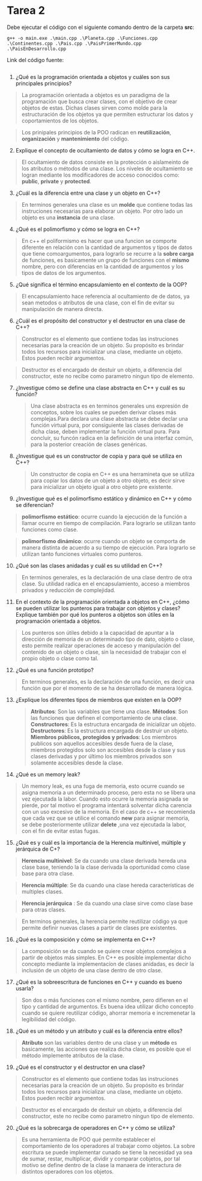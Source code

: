 # Tarea 2


Debe ejecutar el código con el siguiente comando dentro de la carpeta **src**:
```
g++ -o main.exe .\main.cpp .\Planeta.cpp .\Funciones.cpp .\Continentes.cpp .\Pais.cpp .\PaisPrimerMundo.cpp .\PaisEnDesarrollo.cpp
```

Link del código fuente:
```
```
1. ¿Qué es la programación orientada a objetos y cuáles son sus principales principios?
>La programación orientada a objetos es un paradigma de la programación que busca crear clases, con el objetivo de crear objetos de estas. Dichas clases sirven como molde para la estructuración de los objetos ya que permiten estructurar los datos y coportamientos de los objetos.

>Los prinipales principios de la POO radican en **reutilización**, **organización** y **mantenimiento** del código.

2. Explique el concepto de ocultamiento de datos y cómo se logra en C++.

>El ocultamiento de datos consiste en la protección o aislameinto de los atributos o métodos de una clase.
>Los niveles de ocultamiento se logran mediante los modificadores de acceso conocidos como: **public**, **private** y **protected**.

3. ¿Cuál es la diferencia entre una clase y un objeto en C++?
>En terminos generales una clase es un **molde** que contiene todas las instruciones necesarias para elaborar un objeto. Por otro lado un objeto es una **instancia** de una clase.

4. ¿Qué es el polimorfismo y cómo se logra en C++?

>En c++ el poliformismo es hacer que una funcion se comporte diferente en relación con la cantidad de argumentos y tipos de datos que tiene comoargumentos, para lograrlo se recurre a la **sobre carga** de funciones, es basicamente un grupo de funciones con el **mismo** nombre, pero con diferencias en la cantidad de argumentos y los tipos de datos de los argumentos.

5. ¿Qué significa el término encapsulamiento en el contexto de la OOP?

>El encapsulamiento hace referencia al ocultamiento de de datos, ya sean metodos o atributos de una clase, con el fin de evitar su manipulación de manera directa.

6. ¿Cuál es el propósito del constructor y el destructor en una clase de C++?

>Constructor es el elemento que contiene todas las instruciones necesarias para la creación de un objeto. Su propósito es brindar todos los recursos para inicializar una clase, mediante un objeto. Estos pueden recibir argumentos.

>Destructor es el encargado de destuir un objeto, a diferencia del constructor, este no recibe como parametro ningun tipo de elemento.

7. ¿Investigue cómo se define una clase abstracta en C++ y cuál es su función?

    >Una clase abstracta es en terminos generales uns expresión de conceptos, sobre los cuales se pueden derivar clases más complejas.Para declara una clase abstracta se debe declar una función virtual pura, por consiguiente las clases derivadas de dicha clase, deben implementar la función virtual pura. Para concluir, su funcón radica en la definición de una interfaz común, para la posterior creación de clases genéricas.

8. ¿Investigue qué es un constructor de copia y para qué se utiliza en C++?

    >Un constructor de copia en C++ es una herramineta que se utiliza para copiar los datos de un objeto a otro objeto, es decir sirve para inicializar un objeto igual a otro objeto pre existente.

9. ¿Investigue qué es el polimorfismo estático y dinámico en C++ y cómo se diferencian?

>**polimorfismo estático**: ocurre cuando la ejecución de la función a llamar ocurre en tiempo de compilación. Para lograrlo se utilizan tanto funciones como clase.

>**polimorfismo dinámico**: ocurre cuando un objeto se comporta de manera distinta de acuerdo a su tiempo de ejecución. Para lograrlo se utilizan tanto funciones virtuales como punteros.

10. ¿Qué son las clases anidadas y cuál es su utilidad en C++?

>En terminos generales, es la declaración de una clase dentro de otra clase. Su utilidad radica en el encapsulamiento, acceso a miembros privados y reducción de complejidad.

11. En el contexto de la programación orientada a objetos en C++, ¿cómo se pueden
utilizar los punteros para trabajar con objetos y clases? Explique también por qué los
punteros a objetos son útiles en la programación orientada a objetos.

>Los punteros son útiles debido a la capacidad de apuntar a la dirección de memoria de un determinado tipo de dato, objeto o clase, esto permite realizar operaciones de acceso y manipulación del contenido de un objeto o clase, sin la necesidad de trabajar con el propio objeto o clase como tal.


12. ¿Qué es una función prototipo?

>En terminos generales, es la declaración de una función, es decir una función que por el momento de se ha desarrollado de manera lógica.

13. ¿Explique los diferentes tipos de miembros que existen en la OOP?

    >**Atributos**: Son las variables que tiene una clase.
    >**Métodos**: Son las funciones que definen el comportamiento de una clase.
    >**Constructores**: Es la estructura encargada de inicializar un objeto.
    >**Destructores**: Es la estructura encargada de destruir un objeto.
    >**Miembros públicos, protegidos y privados**: Los miembros publicos son aquellos accesibles desde fuera de la clase, miembros protegidos solo son accesibles desde la clase y sus clases derivadas y por último los miembros privados son solamente accesibles desde la clase.

14. ¿Qué es un memory leak?

>Un memory leak, es una fuga de memoria, esto ocurre cuando se asigna memoria a un determinado proceso, pero esta no se libera una vez ejecutada la labor. Cuando esto ocurre la memoria asignada se pierde, por tal motivo el programa intentará solventar dicha carencia con un uso excesivo de la memoria. En el caso de c++ se recomienda que cada vez que se utilice el comando **new** para asignar memoria, se debe posteriormente utilizar **delete** ,una vez ejecutada la labor, con el fin de evitar estas fugas.

15. ¿Qué es y cuál es la importancia de la Herencia multinivel, múltiple y jerárquica de
C+?

>**Herencia multinivel**: Se da cuando una clase derivada hereda una clase base, teniendo la la clase derivada la oportunidad como clase base para otra clase.

>**Herencia múltiple**: Se da cuando una clase hereda características de multiples clases.

>**Herencia jerárquica** : Se da cuando una clase sirve como clase base para otras clases.

>En terminos generales, la herencia permite reutilizar código ya que permite definir nuevas clases a partir de clases pre existentes.

16. ¿Qué es la composición y cómo se implementa en C++?

>La composición se da cuando se quiere crear objetos complejos a partir de objetos más simples. En C++ es posible implementar dicho concepto mediante la implementacíon de clases anidadas, es decir la inclusión de un objeto de una clase dentro de otro clase. 

17. ¿Qué es la sobreescritura de funciones en C++ y cuando es bueno usarla?

>Son dos o más funciones con el mismo nombre, pero difieren en el tipo y cantidad de argumentos. Es buena idea utilizar dicho concepto cuando se quiere reutilizar código, ahorrar memoria e incremenetar la legibilidad del código.


18. ¿Qué es un método y un atributo y cuál es la diferencia entre ellos?

>**Atributo** son las variables dentro de una clase y un **método** es basicamente, las acciones que realiza dicha clase, es posible que el método implemente atributos de la clase.

19. ¿Qué es el constructor y el destructor en una clase?

>Constructor es el elemento que contiene todas las instruciones necesarias para la creación de un objeto. Su propósito es brindar todos los recursos para inicializar una clase, mediante un objeto. Estos pueden recibir argumentos.

>Destructor es el encargado de destuir un objeto, a diferencia del constructor, este no recibe como parametro ningun tipo de elemento.

20. ¿Qué es la sobrecarga de operadores en C++ y cómo se utiliza?

>Es una herramienta de POO qué permite establecer el comportamiento de los operadores al trabajar como objetos. La sobre escritura se puede implementar cunado se tiene la necesidad ya sea de sumar, restar, multiplicar, dividir y comparar cobjetos, por tal motivo se define dentro de la clase la manaera de interactura de distintos operadores con los objetos.

